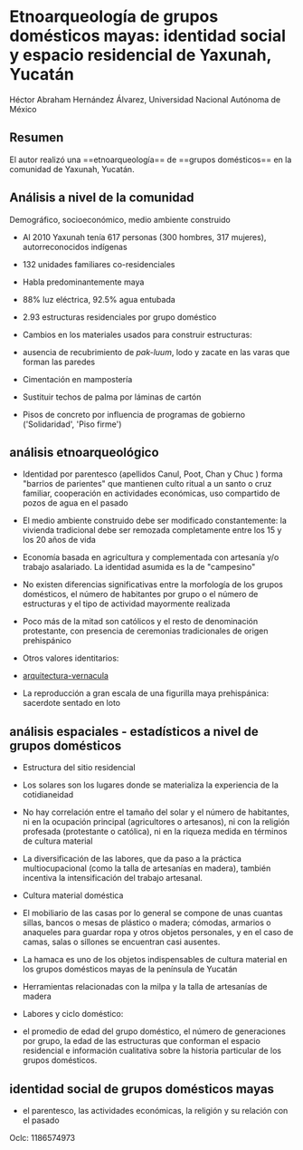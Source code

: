 # Etnoarqueología de grupos domésticos mayas: identidad social y espacio residencial de Yaxunah, Yucatán

Héctor Abraham Hernández Álvarez, Universidad Nacional Autónoma de México

## Resumen

El autor realizó una ==etnoarqueología== de ==grupos domésticos== en la comunidad de Yaxunah, Yucatán.

## Análisis a nivel de la comunidad

Demográfico, socioeconómico, medio ambiente construido

* Al 2010 Yaxunah tenía 617 personas (300 hombres, 317 mujeres), autorreconocidos indígenas

* 132 unidades familiares co-residenciales

* Habla predominantemente maya

* 88% luz eléctrica, 92.5% agua entubada

* 2.93 estructuras residenciales por grupo doméstico

* Cambios en los materiales usados para construir estructuras:

* ausencia de recubrimiento de *pak-luum*, lodo y zacate en las varas que forman las paredes

* Cimentación en mampostería

* Sustituir techos de palma por láminas de cartón

* Pisos de concreto por influencia de programas de gobierno ('Solidaridad', 'Piso firme')

## análisis etnoarqueológico

* Identidad por parentesco (apellidos Canul, Poot, Chan y Chuc ) forma "barrios de parientes" que mantienen culto ritual a un santo o cruz familiar, cooperación en actividades económicas, uso compartido de pozos de agua en el pasado

* El medio ambiente construido debe ser modificado constantemente: la vivienda tradicional debe ser remozada completamente entre los 15 y los 20 años de vida

* Economía basada en agricultura y complementada con artesanía y/o trabajo asalariado. La identidad asumida es la de "campesino"

* No existen diferencias significativas entre la morfología de los grupos domésticos, el número de habitantes por grupo o el número de estructuras y el tipo de actividad mayormente realizada

* Poco más de la mitad son católicos y el resto de denominación protestante, con presencia de ceremonias tradicionales de origen prehispánico

* Otros valores identitarios:

* [arquitectura-vernacula](arquitectura-vernacula.md)

* La reproducción a gran escala de una figurilla maya prehispánica: sacerdote sentado en loto

## análisis espaciales - estadísticos a nivel de grupos domésticos

* Estructura del sitio residencial

* Los solares son los lugares donde se materializa la experiencia de la cotidianeidad

* No hay correlación entre el tamaño del solar y el número de habitantes, ni en la ocupación principal (agricultores o artesanos), ni con la religión profesada (protestante o católica), ni en la riqueza medida en términos de cultura material

* La diversificación de las labores, que da paso a la práctica multiocupacional (como la talla de artesanías en madera), también incentiva la intensificación del trabajo artesanal.

* Cultura material doméstica

* El mobiliario de las casas por lo general se compone de unas cuantas sillas, bancos o mesas de plástico o madera; cómodas, armarios o anaqueles para guardar ropa y otros objetos personales, y en el caso de camas, salas o sillones se encuentran casi ausentes.

* La hamaca es uno de los objetos indispensables de cultura material en los grupos domésticos mayas de la península de Yucatán

* Herramientas relacionadas con la milpa y la talla de artesanías de madera

* Labores y ciclo doméstico:

* el promedio de edad del grupo doméstico, el número de generaciones por grupo, la edad de las estructuras que conforman el espacio residencial e información cualitativa sobre la historia particular de los grupos domésticos.

## identidad social de grupos domésticos mayas

* el parentesco, las actividades económicas, la religión y su relación con el pasado

Oclc: 1186574973
